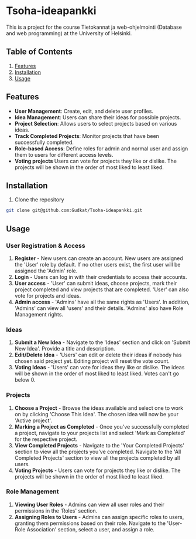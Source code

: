 # Tsoha-ideapankki
This is a project for the course Tietokannat ja web-ohjelmointi (Database and web programming) at the University of Helsinki.

## Table of Contents

1. [Features](#features)
2. [Installation](#installation)
3. [Usage](#usage)

## Features

- **User Management**: Create, edit, and delete user profiles.
- **Idea Management**: Users can share their ideas for possible projects.
- **Project Selection**: Allows users to select projects based on various ideas.
- **Track Completed Projects**: Monitor projects that have been successfully completed.
- **Role-based Access**: Define roles for admin and normal user and assign them to users for different access levels.
- **Voting projects** Users can vote for projects they like or dislike. The projects will be shown in the order of most liked to least liked.

## Installation
1. Clone the repository
```bash
git clone git@github.com:Gudkat/Tsoha-ideapankki.git
```

## Usage

### User Registration & Access

1. **Register** - New users can create an account. New users are assigned the 'User' role by default. If no other users exist, the first user will be assigned the 'Admin' role.
2. **Login** - Users can log in with their credentials to access their accounts.
3. **User access** - 'User' can submit ideas, choose projects, mark their project completed and view projects that are completed. 'User' can also vote for projects and ideas.
4. **Admin access** - 'Admins' have all the same rights as 'Users'. In addition, 'Admins' can view all 'users' and their details. 'Admins' also have Role Management rights.

### Ideas

1. **Submit a New Idea** - Navigate to the 'Ideas' section and click on 'Submit New Idea'. Provide a title and description.
2. **Edit/Delete Idea** - 'Users' can edit or delete their ideas if nobody has chosen said project yet. Editing project will reset the vote count.
3. **Voting Ideas** - 'Users' can vote for ideas they like or dislike. The ideas will be shown in the order of most liked to least liked. Votes can't go below 0.

### Projects

1. **Choose a Project** - Browse the ideas available and select one to work on by clicking 'Choose This Idea'. The chosen idea will now be your 'Active project'.
2. **Marking a Project as Completed** - Once you've successfully completed a project, navigate to your projects list and select 'Mark as Completed' for the respective project.
3. **View Completed Projects** - Navigate to the 'Your Completed Projects' section to view all the projects you've completed. Navigate to the 'All Completed Projects' section to view all the projects completed by all users.
4. **Voting Projects** - Users can vote for projects they like or dislike. The projects will be shown in the order of most liked to least liked.

### Role Management

1. **Viewing User Roles** - Admins can view all user roles and their permissions in the 'Roles' section.
2. **Assigning Roles to Users** - Admins can assign specific roles to users, granting them permissions based on their role. Navigate to the 'User-Role Association' section, select a user, and assign a role.

